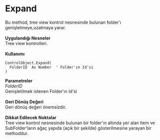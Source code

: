 # Expand

Bu method, tree view kontrol nesnesinde bulunan folder'ı genişletmeye,uzatmaya yarar.\
\
**Uygulandığı Nesneler**\
Tree view kontrolleri.\
\
**Kullanımı**

```
ControlObject.Expand(
  FolderID  As Number  ' Folder'ın Id'si
)
```

**Parametreler**\
_FolderID_\
Genişletilmek istenen Folder'ın Id'si\
\
**Geri Dönüş Değeri**\
Geri dönüş değeri önemsizdir.\
\
**Dikkat Edilecek Noktalar**\
Tree view kontrol nesnesinde bulunan bir folder'ın altında yer alan Item ve SubFolder'ların ağaç yapıda (açık bir şekilde) gösterilmesine yarayan bir methoddur.
